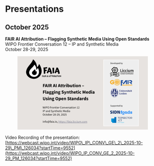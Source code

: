 # Presentations

## **October 2025**

**FAIR AI Attribution – Flagging Synthetic Media Using Open Standards**\
WIPO Frontier Conversation 12 – IP and Synthetic Media\
October 28-29, 2025

<figure><img src="../.gitbook/assets/2025-WIPO.jpg" alt=""><figcaption></figcaption></figure>

Video Recording of the presentation: \
[https://webcast.wipo.int/video/WIPO\_IP\_CONV\_GE\_2\_2025-10-29\_PM\_126034?startTime=9552](https://webcast.wipo.int/video/WIPO_IP_CONV_GE_2_2025-10-29_PM_126034?startTime=9552)

